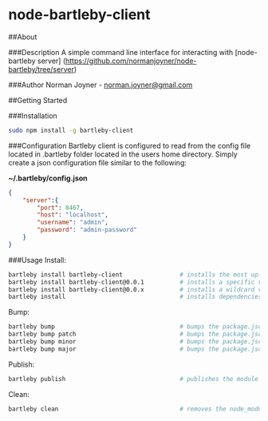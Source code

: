 node-bartleby-client
====================

##About

###Description
A simple command line interface for interacting with [node-bartleby server] (https://github.com/normanjoyner/node-bartleby/tree/server)

###Author
Norman Joyner - norman.joyner@gmail.com

##Getting Started

###Installation
```bash
sudo npm install -g bartleby-client
```

###Configuration
Bartleby client is configured to read from the config file located in .bartleby folder located in the users home directory.
Simply create a json configuration file similar to the following:

**~/.bartleby/config.json**
```json
{
    "server":{
        "port": 8467,
        "host": "localhost",
        "username": "admin",
        "password": "admin-password"
    }
}
```

###Usage
Install:
```bash
bartleby install bartleby-client                # installs the most up-to-date version of a package
bartleby install bartleby-client@0.0.1          # installs a specific version of a package
bartleby install bartleby-client@0.0.x          # installs a wildcard version of a package
bartleby install                                # installs dependencies specified in package.json
```

Bump:
```bash
bartleby bump                                   # bumps the package.json patch version
bartleby bump patch                             # bumps the package.json patch version
bartleby bump minor                             # bumps the package.json minor version
bartleby bump major                             # bumps the package.json major version
```

Publish:
```bash
bartleby publish                                # publishes the module to the bartleby server
```

Clean:
```bash
bartleby clean                                  # removes the node_modules directory
```
